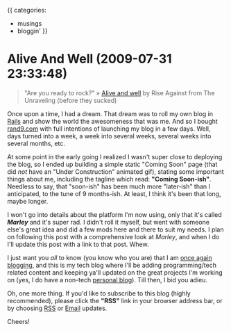 {{
categories:
  - musings
  - bloggin'
}}

# Alive And Well (2009-07-31 23:33:48)

> "Are you ready to rock?" &raquo; [Alive and well][song] by Rise Against from The Unraveling (before they sucked)

Once upon a time, I had a dream. That dream was to roll my own blog in [Rails][rails] and show the world the awesomeness that was me. And so I bought [rand9.com][rand9] with full intentions of launching my blog in a few days. Well, days turned into a week, a week into several weeks, several weeks into several months, etc.

At some point in the early going I realized I wasn't super close to deploying the blog, so I ended up building a simple static "Coming Soon" page (that did *not* have an "Under Construction" animated gif), stating some important things about me, including the tagline which read: **"Coming Soon-ish"**. Needless to say, that "soon-ish" has been much more "later-ish" than I anticipated, to the tune of 9 months-ish. At least, I think it's been that long, maybe longer. 

I won't go into details about the platform I'm now using, only that it's called ***Marley*** and it's super rad. I didn't roll it myself, but went with someone else's great idea and did a few mods here and there to suit my needs. I plan on following this post with a comprehensive look at *Marley*, and when I do I'll update this post with a link to that post. Whew.

I just want you *all* to know (you know who you are) that I am [once again blogging][wp-post], and this is my tech blog where I'll be adding programming/tech related content and keeping ya'll updated on the great projects I'm working on (yes, I do have a non-tech [personal blog][personal-blog]). Till then, I bid you adieu.

Oh, one more thing. If you'd like to subscribe to this blog (highly recommended), please click the **"RSS"** link in your browser address bar, or by choosing [RSS][rss] or [Email][email] updates.

Cheers!

  [song]: http://tr.im/v1uv "Alive and well by Rise Against"
  [rails]: http://www.rubyonrails.org "Ruby on Rails"
  [rand9]: http://www.rand9.com "rand9 Technologies"
  [wp-post]: http://bjneilsen.wordpress.com/2009/07/18/just-to-complete-a-goal-people/ "Once again blogging: Just to complete a goal"
  [personal-blog]: http://bjneilsen.wordpress.com "Inspiration & Insight by BJ Neilsen"
  [rss]: http://feeds.feedburner.com/rand9 "Subscribe to our RSS Feed"
  [email]: http://feedburner.google.com/fb/a/mailverify?uri=rand9&amp;loc=en_US "Subscribe to Email Updates"
